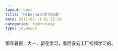 ```yaml
---
layout: post
title: "Hibernate学习记录"
date: 2011-08-11 01:15:24
categories: technology
type: java&web
---
```


那年暑假，大一，留在学习，看西安云工厂视频学习的。